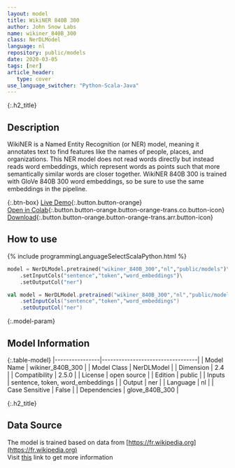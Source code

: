 ```yaml
---
layout: model
title: WikiNER 840B 300
author: John Snow Labs
name: wikiner_840B_300
class: NerDLModel
language: nl
repository: public/models
date: 2020-03-05
tags: [ner]
article_header:
   type: cover
use_language_switcher: "Python-Scala-Java"
---
```


{:.h2_title}
## Description 
WikiNER is a Named Entity Recognition (or NER) model, meaning it annotates text to find features like the names of people, places, and organizations. This NER model does not read words directly but instead reads word embeddings, which represent words as points such that more semantically similar words are closer together. WikiNER 840B 300 is trained with GloVe 840B 300 word embeddings, so be sure to use the same embeddings in the pipeline.



{:.btn-box}
[Live Demo](https://demo.johnsnowlabs.com/public/NER_NL){:.button.button-orange}<br/>[Open in Colab](https://colab.research.google.com/github/JohnSnowLabs/spark-nlp-workshop/blob/master/tutorials/streamlit_notebooks/NER_NL.ipynb){:.button.button-orange.button-orange-trans.co.button-icon}<br/>[Download](https://s3.amazonaws.com/auxdata.johnsnowlabs.com/public/models/wikiner_840B_300_nl_2.5.0_2.4_1588546201484.zip){:.button.button-orange.button-orange-trans.arr.button-icon}<br/>

## How to use 
<div class="tabs-box" markdown="1">

{% include programmingLanguageSelectScalaPython.html %}

```python
model = NerDLModel.pretrained("wikiner_840B_300","nl","public/models")\
	.setInputCols("sentence","token","word_embeddings")\
	.setOutputCol("ner")
```

```scala
val model = NerDLModel.pretrained("wikiner_840B_300","nl","public/models")
	.setInputCols("sentence","token","word_embeddings")
	.setOutputCol("ner")
```
</div>



{:.model-param}
## Model Information
{:.table-model}
|----------------|----------------------------------|
| Model Name     | wikiner_840B_300                 |
| Model Class    | NerDLModel                       |
| Dimension      | 2.4                              |
| Compatibility  | 2.5.0                            |
| License        | open source                      |
| Edition        | public                           |
| Inputs         | sentence, token, word_embeddings |
| Output         | ner                              |
| Language       | nl                               |
| Case Sensitive | False                            |
| Dependencies   | glove_840B_300                   |




{:.h2_title}
## Data Source
The model is trained based on data from [https://fr.wikipedia.org](https://fr.wikipedia.org)  
Visit [this](https://github.com/JohnSnowLabs/spark-nlp/tree/master/src/main/scala/com/johnsnowlabs/nlp/annotators/ner/dl/NerDLModel.scala) link to get more information

